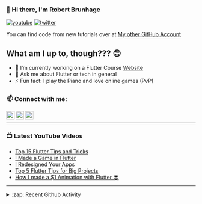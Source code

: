 ### 👋 Hi there, I'm Robert Brunhage

[![youtube](https://img.shields.io/static/v1?label=@RobertBrunhage&message=Subscribe&logo=YouTube&color=FF0000&style=for-the-badge)](http://bit.ly/2SUyRhx)
[![twitter](https://img.shields.io/twitter/follow/robertbrunhage?color=%231DA1F2&logo=twitter&style=for-the-badge)](https://twitter.com/intent/follow?original_referer=https%3A%2F%2Fgithub.com%2Frobertbrunhage&screen_name=robertbrunhage)

You can find code from new tutorials over at [My other GitHub Account](https://github.com/Robert-Brunhage-Organization)

## What am I up to, though??? 😊
- 🔭 I’m currently working on a Flutter Course [Website](https://robertbrunhage.com)
- 💬 Ask me about Flutter or tech in general
- ⚡ Fun fact: I play the Piano and love online games (PvP)

### 📫 Connect with me:

[<img align="left" alt="RobertBrunhage | YouTube" width="22px" src="https://cdn.jsdelivr.net/npm/simple-icons@v3/icons/youtube.svg" />][youtube]
[<img align="left" alt="RobertBrunhage | Twitter" width="22px" src="https://cdn.jsdelivr.net/npm/simple-icons@v3/icons/twitter.svg" />][twitter]
[<img align="left" alt="RobertBrunhageDev | Instagram" width="22px" src="https://cdn.jsdelivr.net/npm/simple-icons@v3/icons/instagram.svg" />][instagram]

<br />

---

### 📺 Latest YouTube Videos
<!-- YOUTUBE:START -->
- [Top 15 Flutter Tips and Tricks](https://www.youtube.com/watch?v=Y8KIp5_zeiM)
- [I Made a Game in Flutter](https://www.youtube.com/watch?v=AfDYTOK_tfM)
- [I Redesigned Your Apps](https://www.youtube.com/watch?v=Tz7Vn7RsROQ)
- [Top 5 Flutter Tips for Big Projects](https://www.youtube.com/watch?v=QETClbz1sz8)
- [How I made a $1 Animation with Flutter 😎](https://www.youtube.com/watch?v=Uvu5F1auSAQ)
<!-- YOUTUBE:END -->

---

<details>
  <summary>:zap: Recent Github Activity</summary>
  
<!--START_SECTION:activity-->
1. ❗️ Closed issue [#2](https://github.com/RobertBrunhage/flutter_firebase_auth_tutorial/issues/2) in [RobertBrunhage/flutter_firebase_auth_tutorial](https://github.com/RobertBrunhage/flutter_firebase_auth_tutorial)
2. 🗣 Commented on [#2](https://github.com/RobertBrunhage/flutter_firebase_auth_tutorial/issues/2) in [RobertBrunhage/flutter_firebase_auth_tutorial](https://github.com/RobertBrunhage/flutter_firebase_auth_tutorial)
3. 🎉 Merged PR [#70](https://github.com/RobertBrunhage/website/pull/70) in [RobertBrunhage/website](https://github.com/RobertBrunhage/website)
4. 💪 Opened PR [#70](https://github.com/RobertBrunhage/website/pull/70) in [RobertBrunhage/website](https://github.com/RobertBrunhage/website)
5. 🎉 Merged PR [#69](https://github.com/RobertBrunhage/website/pull/69) in [RobertBrunhage/website](https://github.com/RobertBrunhage/website)
<!--END_SECTION:activity-->

</details>

[twitter]: https://twitter.com/robertbrunhage
[youtube]: https://youtube.com/c/robertbrunhage
[instagram]: https://instagram.com/robertbrunhagedev
